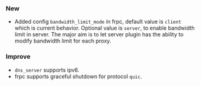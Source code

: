 ### New

* Added config `bandwidth_limit_mode` in frpc, default value is `client` which is current behavior. Optional value is `server`, to enable bandwidth limit in server. The major aim is to let server plugin has the ability to modify bandwidth limit for each proxy.

### Improve

* `dns_server` supports ipv6.
* frpc supports graceful shutdown for protocol `quic`.